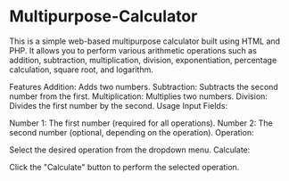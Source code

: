 # Multipurpose-Calculator
This is a simple web-based multipurpose calculator built using HTML and PHP. It allows you to perform various arithmetic operations such as addition, subtraction, multiplication, division, exponentiation, percentage calculation, square root, and logarithm.

Features
Addition: Adds two numbers.
Subtraction: Subtracts the second number from the first.
Multiplication: Multiplies two numbers.
Division: Divides the first number by the second.
Usage
Input Fields:

Number 1: The first number (required for all operations).
Number 2: The second number (optional, depending on the operation).
Operation:

Select the desired operation from the dropdown menu.
Calculate:

Click the "Calculate" button to perform the selected operation.
